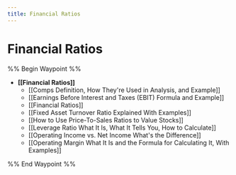 ```yaml
---
title: Financial Ratios
---
```


# Financial Ratios

%% Begin Waypoint %%

- **[[Financial Ratios]]**
	- [[Comps Definition,   How They're Used in Analysis,   and Example]]
	- [[Earnings Before Interest and Taxes (EBIT) Formula and Example]]
	- [[Financial Ratios]]
	- [[Fixed Asset Turnover Ratio Explained With Examples]]
	- [[How to Use Price-To-Sales Ratios to Value Stocks]]
	- [[Leverage Ratio What It Is,   What It Tells You,   How to Calculate]]
	- [[Operating Income vs. Net Income What's the Difference]]
	- [[Operating Margin What It Is and the Formula for Calculating It,   With Examples]]

%% End Waypoint %%
